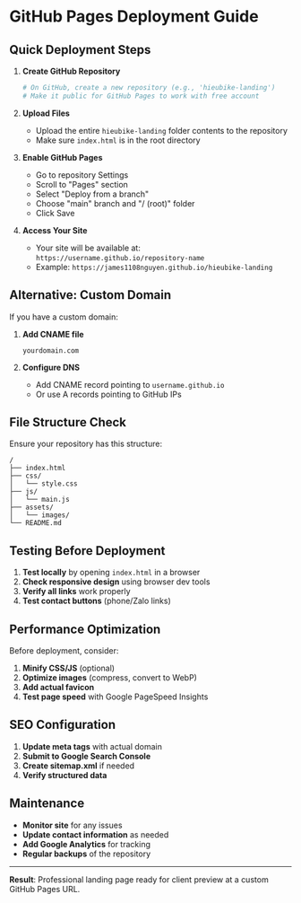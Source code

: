 # GitHub Pages Deployment Guide

## Quick Deployment Steps

1. **Create GitHub Repository**

   ```bash
   # On GitHub, create a new repository (e.g., 'hieubike-landing')
   # Make it public for GitHub Pages to work with free account
   ```

2. **Upload Files**

   - Upload the entire `hieubike-landing` folder contents to the repository
   - Make sure `index.html` is in the root directory

3. **Enable GitHub Pages**

   - Go to repository Settings
   - Scroll to "Pages" section
   - Select "Deploy from a branch"
   - Choose "main" branch and "/ (root)" folder
   - Click Save

4. **Access Your Site**
   - Your site will be available at: `https://username.github.io/repository-name`
   - Example: `https://james1108nguyen.github.io/hieubike-landing`

## Alternative: Custom Domain

If you have a custom domain:

1. **Add CNAME file**

   ```
   yourdomain.com
   ```

2. **Configure DNS**
   - Add CNAME record pointing to `username.github.io`
   - Or use A records pointing to GitHub IPs

## File Structure Check

Ensure your repository has this structure:

```
/
├── index.html
├── css/
│   └── style.css
├── js/
│   └── main.js
├── assets/
│   └── images/
└── README.md
```

## Testing Before Deployment

1. **Test locally** by opening `index.html` in a browser
2. **Check responsive design** using browser dev tools
3. **Verify all links** work properly
4. **Test contact buttons** (phone/Zalo links)

## Performance Optimization

Before deployment, consider:

1. **Minify CSS/JS** (optional)
2. **Optimize images** (compress, convert to WebP)
3. **Add actual favicon**
4. **Test page speed** with Google PageSpeed Insights

## SEO Configuration

1. **Update meta tags** with actual domain
2. **Submit to Google Search Console**
3. **Create sitemap.xml** if needed
4. **Verify structured data**

## Maintenance

- **Monitor site** for any issues
- **Update contact information** as needed
- **Add Google Analytics** for tracking
- **Regular backups** of the repository

---

**Result**: Professional landing page ready for client preview at a custom GitHub Pages URL.
